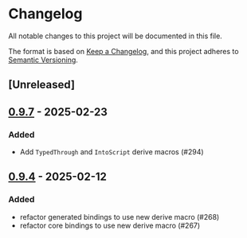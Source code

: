 # Changelog

All notable changes to this project will be documented in this file.

The format is based on [Keep a Changelog](https://keepachangelog.com/en/1.0.0/),
and this project adheres to [Semantic Versioning](https://semver.org/spec/v2.0.0.html).

## [Unreleased]

## [0.9.7](https://github.com/makspll/bevy_mod_scripting/compare/bevy_mod_scripting_derive-v0.9.6...bevy_mod_scripting_derive-v0.9.7) - 2025-02-23

### Added

- Add `TypedThrough` and `IntoScript` derive macros (#294)

## [0.9.4](https://github.com/makspll/bevy_mod_scripting/compare/bevy_mod_scripting_derive-v0.9.3...bevy_mod_scripting_derive-v0.9.4) - 2025-02-12

### Added

- refactor generated bindings to use new derive macro (#268)
- refactor core bindings to use new derive macro (#267)
